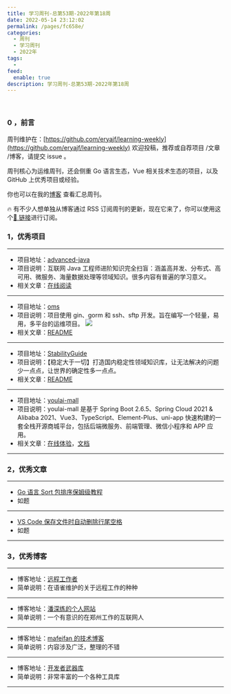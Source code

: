 ```yaml
---
title: 学习周刊-总第53期-2022年第18周
date: 2022-05-14 23:12:02
permalink: /pages/fc658e/
categories:
  - 周刊
  - 学习周刊
  - 2022年
tags:
  -
feed:
  enable: true
description: 学习周刊-总第53期-2022年第18周
---
```


<br><ArticleTopAd></ArticleTopAd>

### 0 ，前言

周刊维护在：[https://github.com/eryajf/learning-weekly](https://github.com/eryajf/learning-weekly) 欢迎投稿，推荐或自荐项目 /文章 /博客，请提交 issue 。

周刊核心为运维周刊，还会侧重 Go 语言生态，Vue 相关技术生态的项目，以及 GitHub 上优秀项目或经验。

你也可以在我的[博客](https://wiki.eryajf.net/learning-weekly/) 查看汇总周刊。

🔥 有不少人想单独从博客通过 RSS 订阅周刊的更新，现在它来了，你可以使用这个[🔗 链接](https://wiki.eryajf.net/learning-weekly.xml)进行订阅。

### 1，优秀项目

---

- 项目地址：[advanced-java](https://github.com/doocs/advanced-java)
- 项目说明：互联网 Java 工程师进阶知识完全扫盲：涵盖高并发、分布式、高可用、微服务、海量数据处理等领域知识。很多内容有普遍的学习意义。
- 相关文章：[在线阅读](https://doocs.github.io/advanced-java)

---

- 项目地址：[oms](https://github.com/ssbeatty/oms)
- 项目说明：项目使用 gin、gorm 和 ssh、sftp 开发。旨在编写一个轻量，易用，多平台的运维项目。
  ![](http://t.eryajf.net/imgs/2022/05/91567c17a3b1eeb9.png)
- 相关文章：[README](https://github.com/ssbeatty/oms#readme)

---

- 项目地址：[StabilityGuide](https://github.com/StabilityMan/StabilityGuide)
- 项目说明：【稳定大于一切】打造国内稳定性领域知识库，让无法解决的问题少一点点，让世界的确定性多一点点。
- 相关文章：[README](https://github.com/StabilityMan/StabilityGuide#readme)

---

- 项目地址：[youlai-mall](https://github.com/youlaitech/youlai-mall)
- 项目说明：youlai-mall 是基于 Spring Boot 2.6.5、Spring Cloud 2021 & Alibaba 2021、Vue3、TypeScript、Element-Plus、uni-app 快速构建的一套全栈开源商城平台，包括后端微服务、前端管理、微信小程序和 APP 应用。
- 相关文章：[在线体验](https://www.youlai.tech/)，[文档](https://www.cnblogs.com/haoxianrui/)

---

### 2，优秀文章

---

- [Go 语言 Sort 包排序保姆级教程](https://mp.weixin.qq.com/s/olfAg23fMpjf07-A_wprTA)
- 如题

---

- [VS Code 保存文件时自动删除行尾空格](https://blog.csdn.net/cc18868876837/article/details/107099521)
- 如题

---

### 3，优秀博客

---

- 博客地址：[远程工作者](https://www.yuque.com/greatghoul/remote)
- 简单说明：在语雀维护的关于远程工作的种种

---

- 博客地址：[潘深练的个人网站](https://www.panshenlian.com/)
- 简单说明：一个有意识的在郑州工作的互联网人

---

- 博客地址：[mafeifan 的技术博客](https://blog.mafeifan.com/)
- 简单说明：内容涉及广泛，整理的不错

---

- 博客地址：[开发者武器库](https://devtool.tech/)
- 简单说明：非常丰富的一个各种工具库

---


<br><ArticleTopAd></ArticleTopAd>

